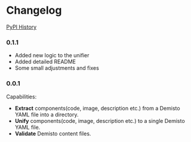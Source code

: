 # Changelog

[PyPI History][1]

[1]: https://pypi.org/project/demisto-sdk/#history

### 0.1.1

* Added new logic to the unifier
* Added detailed README
* Some small adjustments and fixes

### 0.0.1

Capabilities:
* **Extract** components(code, image, description etc.) from a Demisto YAML file into a directory.
* **Unify** components(code, image, description etc.) to a single Demisto YAML file.
* **Validate** Demisto content files.